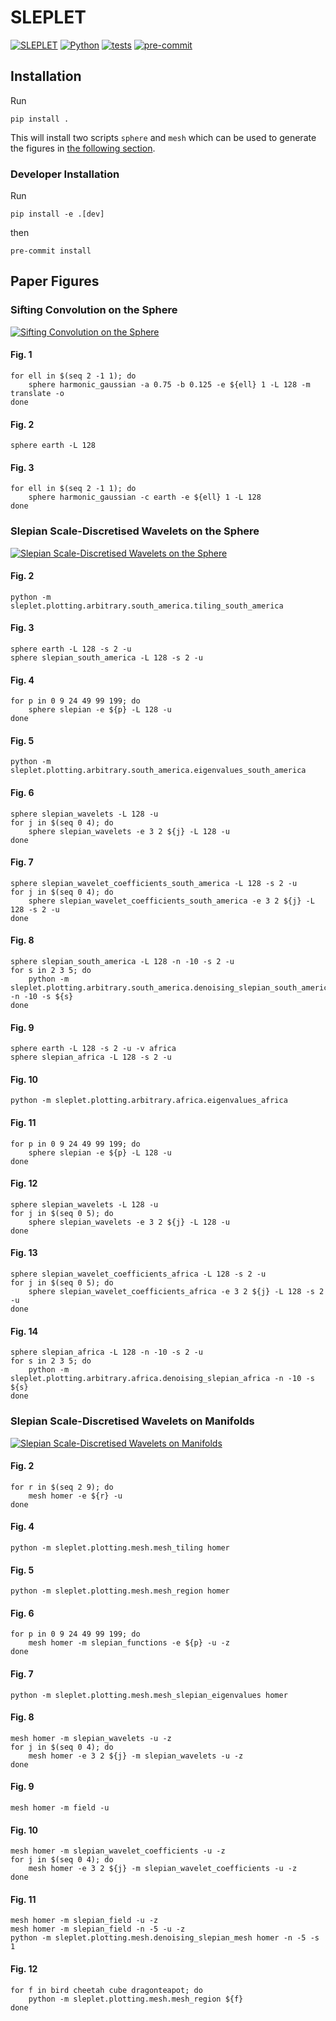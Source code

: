 # SLEPLET

[![SLEPLET](https://zenodo.org/badge/DOI/10.5281/zenodo.7268074.svg)](https://doi.org/10.5281/zenodo.7268074)
[![Python](https://img.shields.io/badge/python-3.10-orange.svg)](https://www.python.org/downloads/release/python-3100/)
[![tests](https://github.com/astro-informatics/sleplet/actions/workflows/tests.yml/badge.svg)](https://github.com/astro-informatics/sleplet/actions/workflows/tests.yml)
[![pre-commit](https://img.shields.io/badge/pre--commit-enabled-brightgreen?logo=pre-commit&logoColor=white)](https://github.com/pre-commit/pre-commit)

## Installation

Run

```{sh}
pip install .
```

This will install two scripts `sphere` and `mesh` which can be used to generate the figures in [the following section](#paper-figures).

### Developer Installation

Run

```{sh}
pip install -e .[dev]
```

then

```{sh}
pre-commit install
```

## Paper Figures

### Sifting Convolution on the Sphere

[![Sifting Convolution on the Sphere](https://img.shields.io/badge/DOI-10.1109/LSP.2021.3050961-pink.svg)](https://dx.doi.org/10.1109/LSP.2021.3050961)

#### Fig. 1

```{sh}
for ell in $(seq 2 -1 1); do
    sphere harmonic_gaussian -a 0.75 -b 0.125 -e ${ell} 1 -L 128 -m translate -o
done
```

#### Fig. 2

```{sh}
sphere earth -L 128
```

#### Fig. 3

```{bash}
for ell in $(seq 2 -1 1); do
    sphere harmonic_gaussian -c earth -e ${ell} 1 -L 128
done
```

### Slepian Scale-Discretised Wavelets on the Sphere

[![Slepian Scale-Discretised Wavelets on the Sphere](https://img.shields.io/badge/DOI-10.1109/TSP.2022.3233309-pink.svg)](https://dx.doi.org/10.1109/TSP.2022.3233309)

#### Fig. 2

```{sh}
python -m sleplet.plotting.arbitrary.south_america.tiling_south_america
```

#### Fig. 3

```{sh}
sphere earth -L 128 -s 2 -u
sphere slepian_south_america -L 128 -s 2 -u
```

#### Fig. 4

```{sh}
for p in 0 9 24 49 99 199; do
    sphere slepian -e ${p} -L 128 -u
done
```

#### Fig. 5

```{sh}
python -m sleplet.plotting.arbitrary.south_america.eigenvalues_south_america
```

#### Fig. 6

```{sh}
sphere slepian_wavelets -L 128 -u
for j in $(seq 0 4); do
    sphere slepian_wavelets -e 3 2 ${j} -L 128 -u
done
```

#### Fig. 7

```{sh}
sphere slepian_wavelet_coefficients_south_america -L 128 -s 2 -u
for j in $(seq 0 4); do
    sphere slepian_wavelet_coefficients_south_america -e 3 2 ${j} -L 128 -s 2 -u
done
```

#### Fig. 8

```{sh}
sphere slepian_south_america -L 128 -n -10 -s 2 -u
for s in 2 3 5; do
    python -m sleplet.plotting.arbitrary.south_america.denoising_slepian_south_america -n -10 -s ${s}
done
```

#### Fig. 9

```{sh}
sphere earth -L 128 -s 2 -u -v africa
sphere slepian_africa -L 128 -s 2 -u
```

#### Fig. 10

```{sh}
python -m sleplet.plotting.arbitrary.africa.eigenvalues_africa
```

#### Fig. 11

```{sh}
for p in 0 9 24 49 99 199; do
    sphere slepian -e ${p} -L 128 -u
done
```

#### Fig. 12

```{sh}
sphere slepian_wavelets -L 128 -u
for j in $(seq 0 5); do
    sphere slepian_wavelets -e 3 2 ${j} -L 128 -u
done
```

#### Fig. 13

```{sh}
sphere slepian_wavelet_coefficients_africa -L 128 -s 2 -u
for j in $(seq 0 5); do
    sphere slepian_wavelet_coefficients_africa -e 3 2 ${j} -L 128 -s 2 -u
done
```

#### Fig. 14

```{sh}
sphere slepian_africa -L 128 -n -10 -s 2 -u
for s in 2 3 5; do
    python -m sleplet.plotting.arbitrary.africa.denoising_slepian_africa -n -10 -s ${s}
done
```

### Slepian Scale-Discretised Wavelets on Manifolds

[![Slepian Scale-Discretised Wavelets on Manifolds](https://img.shields.io/badge/DOI-10.48550/arXiv.2302.06006-pink.svg)](https://doi.org/10.48550/arXiv.2302.06006)

#### Fig. 2

```{sh}
for r in $(seq 2 9); do
    mesh homer -e ${r} -u
done
```

#### Fig. 4

```{sh}
python -m sleplet.plotting.mesh.mesh_tiling homer
```

#### Fig. 5

```{sh}
python -m sleplet.plotting.mesh.mesh_region homer
```

#### Fig. 6

```{sh}
for p in 0 9 24 49 99 199; do
    mesh homer -m slepian_functions -e ${p} -u -z
done
```

#### Fig. 7

```{sh}
python -m sleplet.plotting.mesh.mesh_slepian_eigenvalues homer
```

#### Fig. 8

```{sh}
mesh homer -m slepian_wavelets -u -z
for j in $(seq 0 4); do
    mesh homer -e 3 2 ${j} -m slepian_wavelets -u -z
done
```

#### Fig. 9

```{sh}
mesh homer -m field -u
```

#### Fig. 10

```{sh}
mesh homer -m slepian_wavelet_coefficients -u -z
for j in $(seq 0 4); do
    mesh homer -e 3 2 ${j} -m slepian_wavelet_coefficients -u -z
done
```

#### Fig. 11

```{sh}
mesh homer -m slepian_field -u -z
mesh homer -m slepian_field -n -5 -u -z
python -m sleplet.plotting.mesh.denoising_slepian_mesh homer -n -5 -s 1
```

#### Fig. 12

```{sh}
for f in bird cheetah cube dragonteapot; do
    python -m sleplet.plotting.mesh.mesh_region ${f}
done
```
